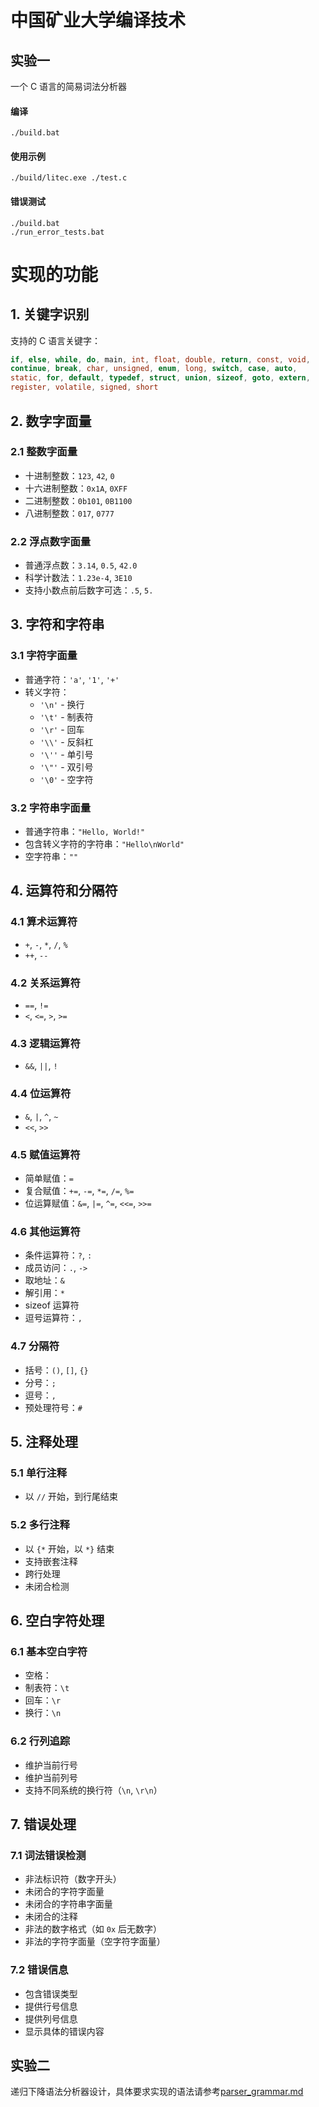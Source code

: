 # 中国矿业大学编译技术

## 实验一

一个 C 语言的简易词法分析器

#### 编译

```
./build.bat
```

#### 使用示例

```
./build/litec.exe ./test.c
```

#### 错误测试

```
./build.bat
./run_error_tests.bat
```

# 实现的功能

## 1. 关键字识别

支持的 C 语言关键字：

```c
if, else, while, do, main, int, float, double, return, const, void,
continue, break, char, unsigned, enum, long, switch, case, auto,
static, for, default, typedef, struct, union, sizeof, goto, extern,
register, volatile, signed, short
```

## 2. 数字字面量

### 2.1 整数字面量

- 十进制整数：`123`, `42`, `0`
- 十六进制整数：`0x1A`, `0XFF`
- 二进制整数：`0b101`, `0B1100`
- 八进制整数：`017`, `0777`

### 2.2 浮点数字面量

- 普通浮点数：`3.14`, `0.5`, `42.0`
- 科学计数法：`1.23e-4`, `3E10`
- 支持小数点前后数字可选：`.5`, `5.`

## 3. 字符和字符串

### 3.1 字符字面量

- 普通字符：`'a'`, `'1'`, `'+'`
- 转义字符：
  - `'\n'` - 换行
  - `'\t'` - 制表符
  - `'\r'` - 回车
  - `'\\'` - 反斜杠
  - `'\''` - 单引号
  - `'\"'` - 双引号
  - `'\0'` - 空字符

### 3.2 字符串字面量

- 普通字符串：`"Hello, World!"`
- 包含转义字符的字符串：`"Hello\nWorld"`
- 空字符串：`""`

## 4. 运算符和分隔符

### 4.1 算术运算符

- `+`, `-`, `*`, `/`, `%`
- `++`, `--`

### 4.2 关系运算符

- `==`, `!=`
- `<`, `<=`, `>`, `>=`

### 4.3 逻辑运算符

- `&&`, `||`, `!`

### 4.4 位运算符

- `&`, `|`, `^`, `~`
- `<<`, `>>`

### 4.5 赋值运算符

- 简单赋值：`=`
- 复合赋值：`+=`, `-=`, `*=`, `/=`, `%=`
- 位运算赋值：`&=`, `|=`, `^=`, `<<=`, `>>=`

### 4.6 其他运算符

- 条件运算符：`?`, `:`
- 成员访问：`.`, `->`
- 取地址：`&`
- 解引用：`*`
- sizeof 运算符
- 逗号运算符：`,`

### 4.7 分隔符

- 括号：`()`, `[]`, `{}`
- 分号：`;`
- 逗号：`,`
- 预处理符号：`#`

## 5. 注释处理

### 5.1 单行注释

- 以 `//` 开始，到行尾结束

### 5.2 多行注释

- 以 `{*` 开始，以 `*}` 结束
- 支持嵌套注释
- 跨行处理
- 未闭合检测

## 6. 空白字符处理

### 6.1 基本空白字符

- 空格：` `
- 制表符：`\t`
- 回车：`\r`
- 换行：`\n`

### 6.2 行列追踪

- 维护当前行号
- 维护当前列号
- 支持不同系统的换行符（`\n`, `\r\n`）

## 7. 错误处理

### 7.1 词法错误检测

- 非法标识符（数字开头）
- 未闭合的字符字面量
- 未闭合的字符串字面量
- 未闭合的注释
- 非法的数字格式（如 `0x` 后无数字）
- 非法的字符字面量（空字符字面量）

### 7.2 错误信息

- 包含错误类型
- 提供行号信息
- 提供列号信息
- 显示具体的错误内容

## 实验二

递归下降语法分析器设计，具体要求实现的语法请参考[parser_grammar.md](parser_grammar.md)